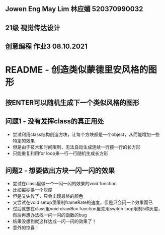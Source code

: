 ## Jowen Eng May Lim 林应媚 520370990032
## 21级 视觉传达设计
## 创意编程 作业3 08.10.2021
# README - 创造类似蒙德里安风格的图形

## 按ENTER可以随机生成下一个类似风格的图形

## 问题1 - 没有发挥class的真正用处
- 尝试利用class结构创造方块，让每个方块都是一个object，从而能增加一些特定的效果
- 但是由于技术和时间限制，无法自动生成连续一行接一行的长方形
- 只能重复利用for loop来一行一行随机生成长方形

## 问题2 - 想要做出方块一闪一闪的效果
- 尝试在class里做一个一闪一闪的效果的void function
- 比如每秒换一个灰度
- 但是又失败了，只会出现最终的颜色
- 又尝试在void setup里限制frameRate的速度，但是只会闪一个效果而已
- 过后就想在class里void drawBox function里先用switch loop限制5种灰度，然后再想办法找一闪一闪的函数的bug
- 结果没想到就这样达成一闪一闪的效果了！
- 意外的惊喜！

